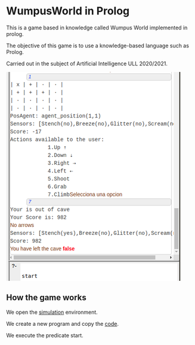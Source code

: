 # WumpusWorld in Prolog

This is a game based in knowledge called Wumpus World implemented in prolog.

The objective of this game is to use a knowledge-based language such as Prolog.

Carried out in the subject of Artificial Intelligence ULL 2020/2021.

![](/doc/IA-ULL-WumpusWorld.png)


## How the game works
We open the [simulation](https://swish.swi-prolog.org/) environment.

We create a new program and copy the [code](https://github.com/AlbertoCruzLuis/IA-ULL-WumpusWorld/blob/master/wumpus_game.pl).

We execute the predicate start.